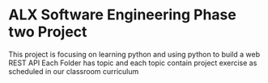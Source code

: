 # ALX Software Engineering Phase two Project 
This project is focusing on learning python and using python to build a web REST API 
Each Folder has topic and each topic contain project exercise as scheduled in our classroom curriculum
